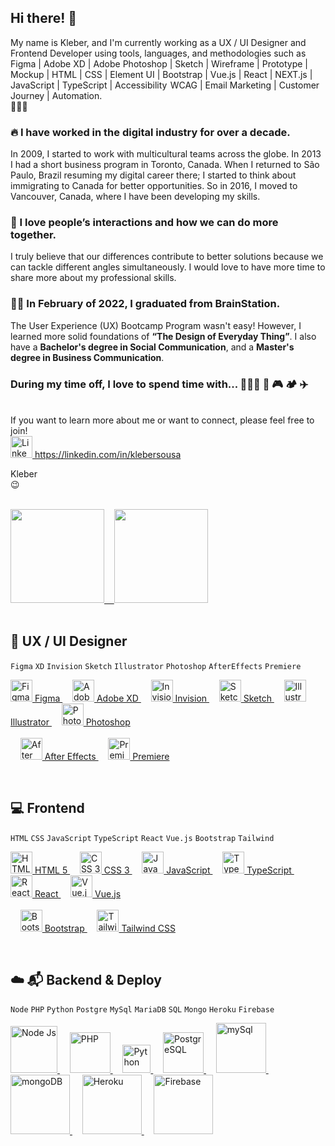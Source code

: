 ## Hi there! 👋
My name is Kleber, and I'm currently working as a UX / UI Designer and Frontend Developer using tools, languages, and methodologies such as Figma | Adobe XD | Adobe Photoshop | Sketch | Wireframe | Prototype | Mockup | HTML | CSS | Element UI | Bootstrap | Vue.js | React | NEXT.js | JavaScript | TypeScript | Accessibility  WCAG | Email Marketing | Customer Journey | Automation.
<br>
🚀🚀🚀
<br>
### 🔥 I have worked in the digital industry for over a decade.
In 2009, I started to work with multicultural teams across the globe. In 2013 I had a short business program in Toronto, Canada. When I returned to São Paulo, Brazil resuming my digital career there; I started to think about immigrating to Canada for better opportunities. So in 2016, I moved to Vancouver, Canada, where I have been developing my skills.
<br>
### 🥰 I love people’s interactions and how we can do more together.
I truly believe that our differences contribute to better solutions because we can tackle different angles simultaneously. I would love to have more time to share more about my professional skills.
<br>
### 👨‍🎓 In February of 2022, I graduated from BrainStation.
The User Experience (UX) Bootcamp Program wasn't easy! However, I learned more solid foundations of <strong>“The Design of Everyday Thing”</strong>. I also have a <strong>Bachelor's degree in Social Communication</strong>, and a <strong>Master's degree in Business Communication</strong>.
<br>
### During my time off, I love to spend time with... 👨‍👩‍👦 🚵 🎮 🏕️ ✈️
<br>
If you want to learn more about me or want to connect, please feel free to join!<br>
  <a href="https://figma.com" target="_blank" rel="noreferrer">
    <img src="https://www.svgrepo.com/show/448234/linkedin.svg" alt="Linkedin" title="Linkedin" height="35"/> https://linkedin.com/in/klebersousa
  </a>

Kleber<br>
😉
<br>
<br>
<div>
  <a href="https://linkedin.com/in/klebersousa" target="_blank" rel="noreferrer">
  <img height="150em" src="https://github-readme-stats.vercel.app/api?username=kleber-smartdev&show_icons=true&theme=dark&include_all_commits=true&count_private=true"/>&nbsp;&nbsp;&nbsp;
  <img height="150em" src="https://github-readme-stats.vercel.app/api/top-langs/?username=kleber-smartdev&layout=compact&langs_count=7&theme=dark"/>
  </a>
</div>
<br>

## 📱 UX / UI Designer
```Figma``` ```XD``` ```Invision``` ```Sketch``` ```Illustrator``` ```Photoshop``` ```AfterEffects``` ```Premiere``` 
<p align="left"> 
  <a href="https://figma.com" target="_blank" rel="noreferrer">
    <img src="https://www.svgrepo.com/show/452202/figma.svg" alt="Figma" title="Figma" height="35"/> Figma
  </a>
  &nbsp;&nbsp;&nbsp;
  <a href="https://adobe.com/products/xd.html" target="_blank" rel="noreferrer">
    <img src="https://www.svgrepo.com/show/452151/adobe-xd.svg" alt="Adobe XD" title="Adobe XD" height="35"/> Adobe XD
  </a>
  &nbsp;&nbsp;&nbsp;
  <a href="https://invisionapp.com" target="_blank" rel="noreferrer">
    <img src="https://www.svgrepo.com/show/416512/creative-designer-invision.svg" alt="Invision" title="Invision" height="35"/> Invision
  </a>
  &nbsp;&nbsp;&nbsp;
  <a href="https://sketch.com" target="_blank" rel="noreferrer">
    <img src="https://www.svgrepo.com/show/354349/sketch.svg" alt="Sketch" title="Sketch" height="35"/> Sketch
  </a>
  &nbsp;&nbsp;&nbsp;
  <a href="https://adobe.com/in/products/illustrator.html" target="_blank" rel="noreferrer">
    <img src="https://www.svgrepo.com/show/41688/illustrator.svg" alt="Illustrator" title="Illustrator" height="35"/> Illustrator
  </a>
  &nbsp;&nbsp;&nbsp;
  <a href="https://adobe.com/in/products/photoshop.html" target="_blank" rel="noreferrer">
    <img src="https://www.svgrepo.com/show/373968/photoshop.svg" alt="Photoshop" title="Photoshop" height="35"/> Photoshop
  </a>
  <br />
  <br />
   &nbsp;&nbsp;&nbsp;
  <a href="https://adobe.com/in/products/aftereffects.html" target="_blank" rel="noreferrer">
    <img src="https://www.svgrepo.com/show/29736/after-effects.svg" alt="After Effects" title="After Effects" height="35"/> After Effects
  </a>
   &nbsp;&nbsp;&nbsp;
  <a href="https://www.adobe.com/in/products/premiere.html" target="_blank" rel="noreferrer">
    <img src="https://www.svgrepo.com/show/303185/premiere-cc-logo.svg" alt="Premiere" title="Premiere" height="35"/> Premiere
  </a>
</p>
<br>

## 💻 Frontend
```HTML``` ```CSS``` ```JavaScript``` ```TypeScript``` ```React``` ```Vue.js``` ```Bootstrap```  ```Tailwind```
<p align="left">
  <a href="https://w3schools.com/html" target="_blank" rel="noreferrer">
    <img src="https://www.svgrepo.com/show/373669/html.svg" alt="HTML 5" title="HTML 5" height="35"/> HTML 5
  </a>
  &nbsp;&nbsp;&nbsp;
  <a href="https://w3schools.com/css" target="_blank" rel="noreferrer">
    <img src="https://www.svgrepo.com/show/452185/css-3.svg" alt="CSS 3" title="CSS 3" height="35"/> CSS 3
  </a>
  &nbsp;&nbsp;&nbsp;
  <a href="https://developer.mozilla.org/docs/Web/JavaScript" target="_blank" rel="noreferrer">
    <img src="https://www.svgrepo.com/show/353925/javascript.svg" alt="JavaScript" title="JavaScript" height="35"/> JavaScript
  </a>
  &nbsp;&nbsp;&nbsp; 
  <a href="https://typescriptlang.org" target="_blank" rel="noreferrer">
    <img src="https://www.svgrepo.com/show/374146/typescript-official.svg" alt="TypeScript" title="TypeScript" height="35"/> TypeScript
  </a>
  &nbsp;&nbsp;&nbsp;
  <a href="https://reactjs.org" target="_blank" rel="noreferrer">
  <img src="https://www.svgrepo.com/show/303500/react-1-logo.svg" alt="React" title="React" height="35"/> React
  </a>
  &nbsp;&nbsp;&nbsp;
  <a href="https://vuejs.org/" target="_blank" rel="noreferrer">
    <img src="https://www.svgrepo.com/show/452130/vue.svg" alt="Vue.js" title="Vue.js" height="35"/> Vue.js
  </a>
  <br />
  <br />
  &nbsp;&nbsp;&nbsp;
  <a href="https://getbootstrap.com" target="_blank" rel="noreferrer">
    <img src="https://www.svgrepo.com/show/378490/bootstrap-fill.svg" alt="Bootstrap" title="Bootstrap" height="35"/> Bootstrap
  </a>
  &nbsp;&nbsp;&nbsp;
  <a href="https://tailwindcss.com" target="_blank" rel="noreferrer">
    <img src="https://www.svgrepo.com/show/374118/tailwind.svg" alt="Tailwind CSS" title="Tailwind CSS" height="35"/> Tailwind CSS
  </a>
</p>
<br>

## ☁️ 📬 Backend & Deploy
```Node``` ```PHP```  ```Python``` ```Postgre``` ```MySql``` ```MariaDB``` ```SQL``` ```Mongo``` ```Heroku``` ```Firebase```
<p align="left"> 
  <a href="https://nodejs.org" target="_blank" rel="noreferrer">
    <img src="" alt="Node Js" title="Node Js" width="75"/>
  </a>
  &nbsp;&nbsp;&nbsp;
  <a href="https://php.net" target="_blank" rel="noreferrer">
    <img src="" alt="PHP" title="PHP" width="65"/>
  </a>
  &nbsp;&nbsp;&nbsp;
  <a href="https://www.python.org" target="_blank" rel="noreferrer">
    <img src="" alt="Python" title="Python" width="45"/>
  </a>
  &nbsp;&nbsp;&nbsp;
  <a href="https://postgresql.org" target="_blank" rel="noreferrer">
    <img src="" alt="PostgreSQL" title="PostgreSQL" width="65"/>
  </a>
  &nbsp;&nbsp;&nbsp;
  <a href="https://mysql.com" target="_blank" rel="noreferrer">
    <img src="" alt="mySql" title="mySql" width="80"/>
  </a>
  &nbsp;&nbsp;&nbsp;
  <a href="https://mongodb.com" target="_blank" rel="noreferrer">
    <img src="" alt="mongoDB" title="mongoDB" width="95"/>
  </a>
  &nbsp;&nbsp;&nbsp;
  <a href="https://heroku.com" target="_blank" rel="noreferrer">
    <img src="" alt="Heroku" title="Heroku" width="95"/>
  </a>
  &nbsp;&nbsp;&nbsp;
  <a href="https://firebase.google.com" target="_blank" rel="noreferrer">
    <img src="" alt="Firebase" title="Firebase" width="95"/>
  </a>
</p>
